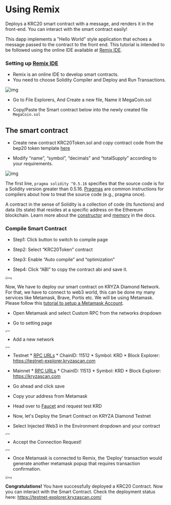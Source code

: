 # Using Remix

Deploys a KRC20 smart contract with a message, and renders it in the front-end. You can interact with the smart contract easily!

This dapp implements a "Hello World" style application that echoes a message passed to the contract to the front end. This tutorial is intended to be followed using the online IDE available at [Remix IDE](https://remix.ethereum.org/).

### Setting up [Remix IDE](https://remix.ethereum.org/)

- Remix is an online IDE to develop smart contracts.
- You need to choose Solidity Compiler and Deploy and Run Transactions.

![img](/assets/remix/0.png)

- Go to File Explorers, And Create a new file, Name it MegaCoin.sol



- Copy/Paste the Smart contract below into the newly created file `MegaCoin.sol`

## The smart contract

- Create new contract KRC20Token.sol and copy contract code from the bep20 token template [here](../KRC20Token.template)

- Modify “name”, “symbol”, “decimals” and “totalSupply” according to your requirements.

![img](/assets/remix/1.png)

The first line, `pragma solidity ^0.5.16` specifies that the source code is for a Solidity version greater than 0.5.16. [Pragmas](https://solidity.readthedocs.io/en/latest/layout-of-source-files.html#pragma) are common instructions for compilers about how to treat the source code (e.g., pragma once).

A contract in the sense of Solidity is a collection of code (its functions) and data (its state) that resides at a specific address on the Ethereum blockchain. Learn more about the [constructor](https://solidity.readthedocs.io/en/latest/contracts.html#constructor) and  [memory](https://solidity.readthedocs.io/en/latest/introduction-to-smart-contracts.html#storage-memory-and-the-stack) in the docs.

### Compile Smart Contract

- Step1: Click button to switch to compile page

- Step2: Select “KRC20Token” contract

- Step3: Enable “Auto compile” and “optimization”

-  Step4: Click “ABI” to copy the contract abi and save it.

<img src="/assets/remix/2.png" alt="img" style="zoom:50%;" />

Now, We have to deploy our smart contract on KRYZA Diamond Network. For that, we have to connect to web3 world, this can be done my many services like Metamask, Brave, Portis etc. We will be using Metamask. Please follow this [tutorial to setup a Metamask Account](../../wallet/metamask.md).

- Open Metamask and select Custom RPC from the networks dropdown

- Go to setting page</br>

<img src="/assets/remix/3.png" alt="img" style="zoom:33%;" />

- Add a new network</br>

<img src="/assets/remix/4.png" alt="img" style="zoom:33%;" /></br>

* Testnet
        * [RPC URLs](../rpc.md)
        * ChainID: 11512
        * Symbol: KRD
        * Block Explorer: https://testnet-explorer.kryzascan.com

* Mainnet
        * [RPC URLs](../rpc.md)
        * ChainID: 11513
        * Symbol: KRD
        * Block Explorer: https://kryzascan.com


- Go ahead and click save
- Copy your address from Metamask

- Head over to [Faucet](https://faucet.kryzascan.com) and request test KRD

- Now, let's Deploy the Smart Contract on KRYZA Diamond Testnet
- Select Injected Web3 in the Environment dropdown and your contract

<img src="/assets/remix/5.png" alt="img" style="zoom:33%;" />

- Accept the Connection Request!

<img src="/assets/remix/6.png" alt="img" style="zoom:33%;" />

- Once Metamask is connected to Remix, the ‘Deploy’ transaction would generate another metamask popup that requires transaction confirmation.

<img src="/assets/remix/7.png" alt="img" style="zoom:50%;" />

**Congratulations!** You have successfully deployed a KRC20 Contract. Now you can interact with the Smart Contract. Check the deployment status here: <https://testnet-explorer.kryzascan.com/>



